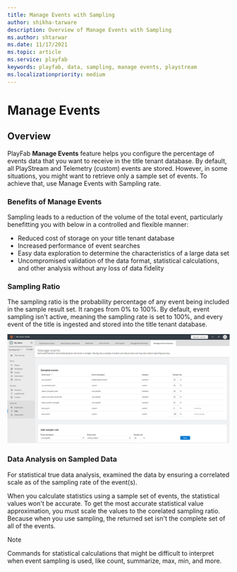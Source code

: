 ```yaml
---
title: Manage Events with Sampling 
author: shikha-tarware
description: Overview of Manage Events with Sampling 
ms.author: shtarwar
ms.date: 11/17/2021
ms.topic: article
ms.service: playfab
keywords: playfab, data, sampling, manage events, playstream
ms.localizationpriority: medium
---
```


# Manage Events

## Overview
PlayFab **Manage Events** feature helps you configure the percentage of events data that you want to receive in the title tenant database. 
By default, all PlayStream and Telemetry (custom) events are stored. However, in some situations, you might want to retrieve only a sample set of events. To achieve that, use Manage Events with Sampling rate. 

### Benefits of Manage Events

Sampling leads to a reduction of the volume of the total event, particularly benefitting you with below in a controlled and flexible manner:
- Reduced cost of storage on your title tenant database
- Increased performance of event searches 
- Easy data exploration to determine the characteristics of a large data set 
- Uncompromised validation of the data format, statistical calculations, and other analysis without any loss of data fidelity 

### Sampling Ratio

The sampling ratio is the probability percentage of any event being included in the sample result set. It ranges from 0% to 100%. By default, event sampling isn't active, meaning the sampling rate is set to 100%, and every event of the title is ingested and stored into the title tenant database.

![Screenshot of Manage Events Overview](media/sampling-overview.png "Manage Events with Samomg") 

### Data Analysis on Sampled Data
For statistical true data analysis, examined the data by ensuring a correlated scale as of the sampling rate of the event(s). 

When you calculate statistics using a sample set of events, the statistical values won't be accurate. To get the most accurate statistical value approximation, you must scale the values to the corelated sampling ratio. Because when you use sampling, the returned set isn't the complete set of all of the events. 

> [!Note]
> Commands for statistical calculations that might be difficult to interpret when event sampling is used, like count, summarize, max, min, and more. 
